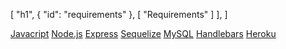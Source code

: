 [
    "h1",
    {
        "id": "requirements"
    },
    [
        "Requirements"
    ]
    ],
]

[Javacript](https://www.javascript.com/)
[Node.js](https://nodejs.org/en/)
[Express](https://expressjs.com/)
[Sequelize](https://sequelize.org/)
[MySQL](https://www.mysql.com/)
[Handlebars](https://handlebarsjs.com/)
[Heroku](https://www.heroku.com/)




